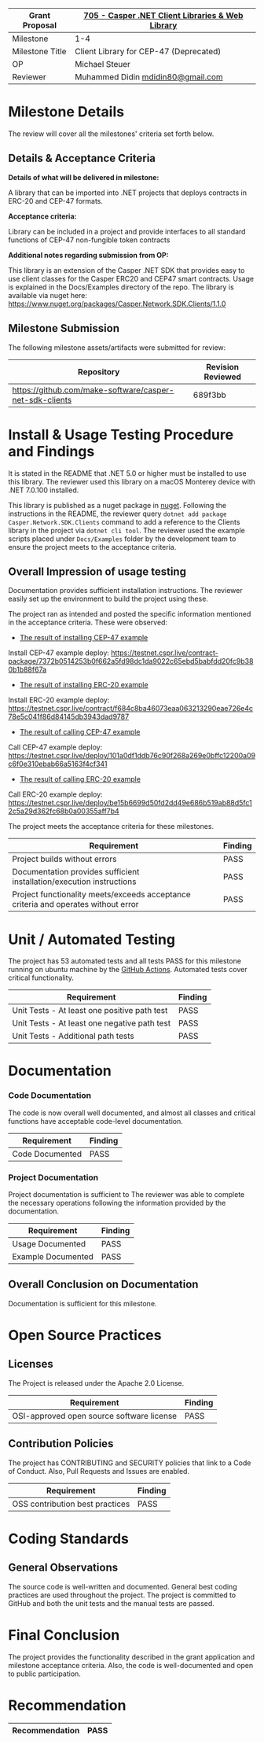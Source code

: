 Grant Proposal | [705 - Casper .NET Client Libraries & Web Library](https://portal.devxdao.com/public-proposals/705)
------------ | -------------
Milestone | 1-4
Milestone Title | Client Library for CEP-47 (Deprecated)
OP | Michael Steuer | MAKE
Reviewer | Muhammed Didin <mdidin80@gmail.com>


# Milestone Details

The review will cover all the milestones' criteria set forth below.

## Details & Acceptance Criteria

**Details of what will be delivered in milestone:**

A library that can be imported into .NET projects that deploys contracts in ERC-20 and CEP-47 formats.


**Acceptance criteria:**

Library can be included in a project and provide interfaces to all standard functions of CEP-47 non-fungible token contracts

**Additional notes regarding submission from OP:**

This library is an extension of the Casper .NET SDK that provides easy to use client classes for the Casper ERC20 and CEP47 smart contracts.
Usage is explained in the Docs/Examples directory of the repo. The library is available via nuget here: https://www.nuget.org/packages/Casper.Network.SDK.Clients/1.1.0

## Milestone Submission

The following milestone assets/artifacts were submitted for review:

Repository | Revision Reviewed
------------ | -------------
https://github.com/make-software/casper-net-sdk-clients| 689f3bb


# Install & Usage Testing Procedure and Findings
It is stated in the README that .NET 5.0 or higher must be installed to use this library. The reviewer used this library on a macOS Monterey device with .NET 7.0.100 installed.

This library is published as a nuget package in [nuget](nuget.org). Following the instructions in the README, the reviewer query `dotnet add package Casper.Network.SDK.Clients` command to add a reference to the Clients library in the project via `dotnet cli tool`. The reviewer used the example scripts placed under `Docs/Examples` folder by the development team to ensure the project meets to the acceptance criteria. 


## Overall Impression of usage testing

Documentation provides sufficient installation instructions. The reviewer easily set up the environment to build the project using these.

The project ran as intended and posted the specific information mentioned in the acceptance criteria. These were observed:

- [The result of installing CEP-47 example](assets/install_cep47.txt)

Install CEP-47 example deploy: https://testnet.cspr.live/contract-package/7372b0514253b0f662a5fd98dc1da9022c65ebd5babfdd20fc9b380b1b88f67a


- [The result of installing ERC-20 example](assets/install_erc20.txt)

Install ERC-20 example deploy: https://testnet.cspr.live/contract/f684c8ba46073eaa063213290eae726e4c78e5c041f86d84145db3943dad9787

- [The result of calling CEP-47 example](assets/call_cep47.txt)

Call CEP-47 example deploy: https://testnet.cspr.live/deploy/101a0df1ddb76c90f268a269e0bffc12200a09c6f0e310ebab66a5163f4cf341

- [The result of calling ERC-20 example](assets/call_erc20.txt)

Call ERC-20 example deploy: https://testnet.cspr.live/deploy/be15b6699d50fd2dd49e686b519ab88d5fc12c5a29d362fc68b0a00355aff7b4


The project meets the acceptance criteria for these milestones.


Requirement | Finding
------------ | -------------
Project builds without errors | PASS
Documentation provides sufficient installation/execution instructions | PASS
Project functionality meets/exceeds acceptance criteria and operates without error | PASS

# Unit / Automated Testing

The project has 53 automated tests and all tests PASS for this milestone running on ubuntu machine by the [GitHub Actions](https://github.com/make-software/casper-net-sdk-clients/actions/runs/3574518972/jobs/6009882965). Automated tests cover critical functionality.

Requirement | Finding
------------ | -------------
Unit Tests - At least one positive path test | PASS
Unit Tests - At least one negative path test | PASS
Unit Tests - Additional path tests | PASS

# Documentation

### Code Documentation

The code is now overall well documented, and almost all classes and critical functions have acceptable code-level documentation.

Requirement | Finding
------------ | -------------
Code Documented | PASS

### Project Documentation

Project documentation is sufficient to  The reviewer was able to complete the necessary operations following the information provided by the documentation.

Requirement | Finding
------------ | -------------
Usage Documented | PASS
Example Documented | PASS

## Overall Conclusion on Documentation

Documentation is sufficient for this milestone.


# Open Source Practices

## Licenses

The Project is released under the Apache 2.0 License.

Requirement | Finding
------------ | -------------
OSI-approved open source software license | PASS

## Contribution Policies

The project has CONTRIBUTING and SECURITY policies that link to a Code of Conduct. Also, Pull Requests and Issues are enabled.

Requirement | Finding
------------ | -------------
OSS contribution best practices | PASS


# Coding Standards

## General Observations

The source code is well-written and documented. General best coding practices are used throughout the project. The project is committed to GitHub and both the unit tests and the manual tests are passed.


# Final Conclusion

The project provides the functionality described in the grant application and milestone acceptance criteria. Also, the code is well-documented and open to public participation. 


# Recommendation

Recommendation | PASS
------------ | -------------
